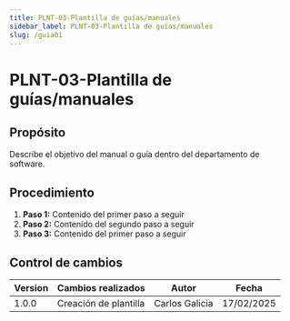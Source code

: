 ```yaml
---
title: PLNT-03-Plantilla de guías/manuales
sidebar_label: PLNT-03-Plantilla de guías/manuales
slug: /guia01
---
```


# PLNT-03-Plantilla de guías/manuales

## Propósito

Describe el objetivo del manual o guía dentro del departamento de software.

## Procedimiento

1. **Paso 1:**
   Contenido del primer paso a seguir
2. **Paso 2:**
   Contenido del segundo paso a seguir
3. **Paso 3:**
   Contenido del primer paso a seguir

## Control de cambios

| Version | Cambios realizados    | Autor          | Fecha      |
| ------- | --------------------- | -------------- | ---------- |
| 1.0.0   | Creación de plantilla | Carlos Galicia | 17/02/2025 |
